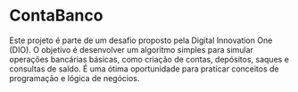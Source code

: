 # ContaBanco
Este projeto é parte de um desafio proposto pela Digital Innovation One (DIO). O objetivo é desenvolver um algoritmo simples para simular operações bancárias básicas, como criação de contas, depósitos, saques e consultas de saldo. É uma ótima oportunidade para praticar conceitos de programação e lógica de negócios.
